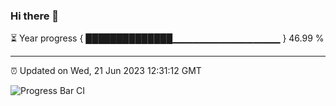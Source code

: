 ### Hi there 👋

⏳ Year progress { ██████████████▁▁▁▁▁▁▁▁▁▁▁▁▁▁▁▁ } 46.99 %

---

⏰ Updated on Wed, 21 Jun 2023 12:31:12 GMT

![Progress Bar CI](https://github.com/liununu/liununu/workflows/Progress%20Bar%20CI/badge.svg)
